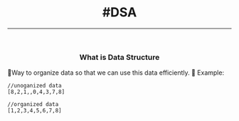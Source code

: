<h1 align="center"><strong>#DSA</strong></h1>
<hr/>
<br/>
<h3 align="center"><strong>What is Data Structure</strong></h3>
🚩Way to organize data so that we can use this data efficiently.
📝 Example:

```
//unoganized data
[8,2,1,,0,4,3,7,8]

//organized data
[1,2,3,4,5,6,7,8]
```
